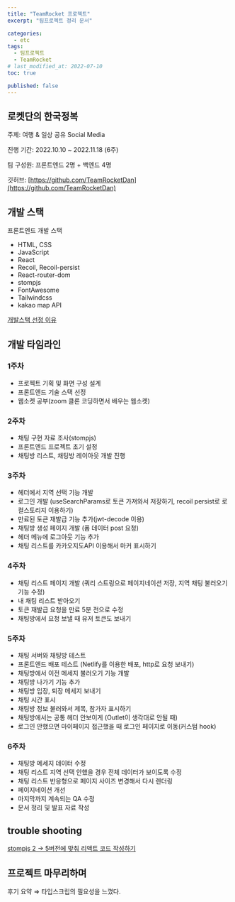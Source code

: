 ```yaml
---
title: "TeamRocket 프로젝트"
excerpt: "팀프로젝트 정리 문서"

categories:
  - etc
tags:
  - 팀프로젝트
  - TeamRocket
# last_modified_at: 2022-07-10
toc: true

published: false
---
```


## 로켓단의 한국정복

주제: 여행 & 일상 공유 Social Media

진행 기간: 2022.10.10 ~ 2022.11.18 (6주)

팀 구성원: 프론트엔드 2명 + 백엔드 4명

깃허브: [https://github.com/TeamRocketDan](https://github.com/TeamRocketDan)

## 개발 스택

프론트엔드 개발 스택

- HTML, CSS
- JavaScript
- React
- Recoil, Recoil-persist
- React-router-dom
- stompjs
- FontAwesome
- Tailwindcss
- kakao map API

<a href="/etc/team-rocket-skills" target="_blank"><i class="fas fa-link"></i> 개발스택 선정 이유</a>

## 개발 타임라인

### 1주차

- 프로젝트 기획 및 화면 구성 설계
- 프론트엔드 기술 스택 선정
- 웹소켓 공부(zoom 클론 코딩하면서 배우는 웹소켓)

### 2주차

- 채팅 구현 자료 조사(stompjs)
- 프론트엔드 프로젝트 초기 설정
- 채팅방 리스트, 채팅방 레이아웃 개발 진행

### 3주차

- 헤더에서 지역 선택 기능 개발
- 로그인 개발 (useSearchParams로 토큰 가져와서 저장하기, recoil persist로 로컬스토리지 이용하기)
- 만료된 토큰 재발급 기능 추가(jwt-decode 이용)
- 채팅방 생성 페이지 개발 (폼 데이터 post 요청)
- 헤더 메뉴에 로그아웃 기능 추가
- 채팅 리스트를 카카오지도API 이용해서 마커 표시하기

### 4주차

- 채팅 리스트 페이지 개발 (쿼리 스트링으로 페이지네이션 저장, 지역 채팅 불러오기 기능 수정)
- 내 채팅 리스트 받아오기
- 토큰 재발급 요청을 만료 5분 전으로 수정
- 채팅방에서 요청 보낼 때 유저 토큰도 보내기

### 5주차

- 채팅 서버와 채팅방 테스트
- 프론트엔드 배포 테스트 (Netlify를 이용한 배포, http로 요청 보내기)
- 채팅방에서 이전 메세지 불러오기 기능 개발
- 채팅방 나가기 기능 추가
- 채팅방 입장, 퇴장 메세지 보내기
- 채팅 시간 표시
- 채팅방 정보 불러와서 제목, 참가자 표시하기
- 채팅방에서는 공통 헤더 안보이게 (Outlet이 생각대로 안될 때)
- 로그인 안했으면 마이페이지 접근했을 때 로그인 페이지로 이동(커스텀 hook)

### 6주차

- 채팅방 메세지 데이터 수정
- 채팅 리스트 지역 선택 안했을 경우 전체 데이터가 보이도록 수정
- 채팅 리스트 반응형으로 페이지 사이즈 변경해서 다시 렌더링
- 페이지네이션 개선
- 마지막까지 계속되는 QA 수정
- 문서 정리 및 발표 자료 작성

## trouble shooting
<a href="/javascript/stompjs5-react/" target="_blank"><i class="fas fa-link"></i> stompjs 2 → 5버전에 맞춰 리액트 코드 작성하기</a>


## 프로젝트 마무리하며



후기 요약 ⇒ 타입스크립의 필요성을 느꼈다.